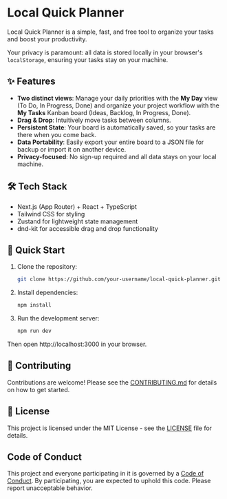 # Local Quick Planner

Local Quick Planner is a simple, fast, and free tool to organize your tasks and
boost your productivity.

Your privacy is paramount: all data is stored locally in your browser's
`localStorage`, ensuring your tasks stay on your machine.

## ✨ Features

- **Two distinct views**: Manage your daily priorities with the **My Day** view
  (To Do, In Progress, Done) and organize your project workflow with the **My
  Tasks** Kanban board (Ideas, Backlog, In Progress, Done).
- **Drag & Drop**: Intuitively move tasks between columns.
- **Persistent State**: Your board is automatically saved, so your tasks are
  there when you come back.
- **Data Portability**: Easily export your entire board to a JSON file for
  backup or import it on another device.
- **Privacy-focused**: No sign-up required and all data stays on your local
  machine.

## 🛠️ Tech Stack

- Next.js (App Router) + React + TypeScript
- Tailwind CSS for styling
- Zustand for lightweight state management
- dnd-kit for accessible drag and drop functionality

## 🚀 Quick Start

1. Clone the repository:
   ```bash
   git clone https://github.com/your-username/local-quick-planner.git
   ```
2. Install dependencies:
   ```bash
   npm install
   ```
3. Run the development server:
   ```bash
   npm run dev
   ```

Then open http://localhost:3000 in your browser.

## 🤝 Contributing

Contributions are welcome! Please see the [CONTRIBUTING.md](CONTRIBUTING.md) for
details on how to get started.

## 📜 License

This project is licensed under the MIT License - see the [LICENSE](LICENSE) file
for details.

## Code of Conduct

This project and everyone participating in it is governed by a
[Code of Conduct](CODE_OF_CONDUCT.md). By participating, you are expected to
uphold this code. Please report unacceptable behavior.
